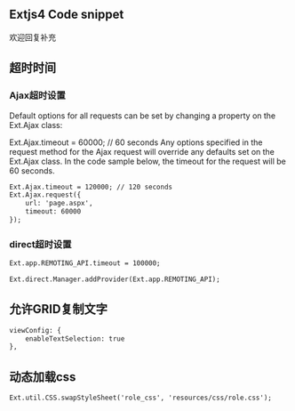 ## Extjs4 Code snippet

欢迎回复补充

## 超时时间

### Ajax超时设置
Default options for all requests can be set by changing a property on the Ext.Ajax class:

Ext.Ajax.timeout = 60000; // 60 seconds
Any options specified in the request method for the Ajax request will override any defaults set on the Ext.Ajax class. In the code sample below, the timeout for the request will be 60 seconds.

```html
Ext.Ajax.timeout = 120000; // 120 seconds
Ext.Ajax.request({
    url: 'page.aspx',
    timeout: 60000
});
```


### direct超时设置

```html
Ext.app.REMOTING_API.timeout = 100000;

Ext.direct.Manager.addProvider(Ext.app.REMOTING_API);
```


## 允许GRID复制文字

```html
viewConfig: {
    enableTextSelection: true
},
```


## 动态加载css

```html
Ext.util.CSS.swapStyleSheet('role_css', 'resources/css/role.css');
```